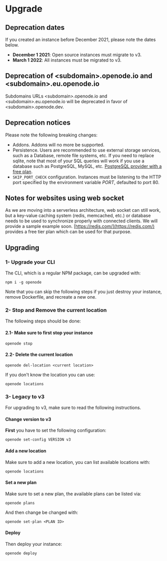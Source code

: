 # Upgrade

## Deprecation dates

If you created an instance before December 2021, please note the dates below.

* **December 1 2021**: Open source instances must migrate to v3.
* **March 1 2022**: All instances must be migrated to v3.

## Deprecation of \<subdomain\>.openode.io and \<subdomain\>.eu.openode.io

Subdomains URLs \<subdomain\>.openode.io and \<subdomain\>.eu.openode.io will be deprecated in favor of \<subdomain\>.openode.dev.

## Deprecation notices

Please note the following breaking changes:

- Addons. Addons will no more be supported.
- Persistence. Users are recommended to use external storage services, such as a Database, remote file systems, etc. If you need to replace sqlite, note that most of your SQL queries will work if you use a database such as PostgreSQL, MySQL, etc. [PostgreSQL provider with a free plan](https://www.elephantsql.com/plans.html).
- `SKIP_PORT_CHECK` configuration. Instances must be listening to the HTTP port specified by the environment variable *PORT*, defaulted to port 80.

## Notes for websites using web socket

As we are moving into a serverless architecture, web socket can still work, but a key-value
caching system (redis, memcached, etc.) or database needs to be used to synchronize properly with connected clients.
We will provide a sample example soon. [https://redis.com/](https://redis.com/) provides a free tier plan which can be used for that purpose.

## Upgrading


### 1- Upgrade your CLI

The CLI, which is a regular NPM package, can be upgraded with:

    npm i -g openode

Note that you can skip the following steps if you just destroy your instance, remove Dockerfile, and recreate a new one.

### 2- Stop and Remove the current location

The following steps should be done:

#### 2.1- Make sure to first stop your instance

    openode stop

#### 2.2- Delete the current location

    openode del-location <current location>

If you don't know the location you can use:

    openode locations

### 3- Legacy to v3

For upgrading to v3, make sure to read the following instructions.

#### Change version to v3

**First** you have to set the following configuration:

    openode set-config VERSION v3

#### Add a new location

Make sure to add a new location, you can list available locations with:

    openode locations

#### Set a new plan

Make sure to set a new plan, the available plans can be listed via:

    openode plans

And then change be changed with:

    openode set-plan <PLAN ID>

#### Deploy

Then deploy your instance:

    openode deploy